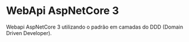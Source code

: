 # WebApi AspNetCore 3
Webapi AspNetCore 3 utilizando o padrão em camadas do DDD (Domain Driven Developer).
